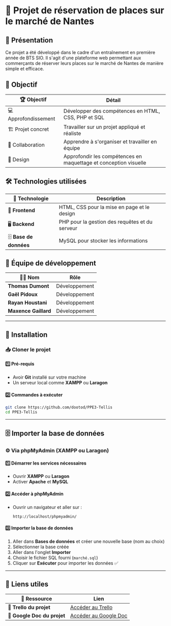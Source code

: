 # 🏪 Projet de réservation de places sur le marché de Nantes

## 📌 Présentation
Ce projet a été développé dans le cadre d'un entraînement en première année de BTS SIO. Il s'agit d'une plateforme web permettant aux commerçants de réserver leurs places sur le marché de Nantes de manière simple et efficace.

## 🎯 Objectif
| 🏆 Objectif | Détail |
|------------|--------|
| 💻 Approfondissement | Développer des compétences en HTML, CSS, PHP et SQL |
| 🏗️ Projet concret | Travailler sur un projet appliqué et réaliste |
| 🤝 Collaboration | Apprendre à s'organiser et travailler en équipe |
| 🎨 Design | Approfondir les compétences en maquettage et conception visuelle |

## 🛠️ Technologies utilisées
| 🔧 Technologie | Description |
|--------------|-------------|
| 🎨 **Frontend** | HTML, CSS pour la mise en page et le design |
| 🖥️ **Backend** | PHP pour la gestion des requêtes et du serveur |
| 🗄️ **Base de données** | MySQL pour stocker les informations |

## 👥 Équipe de développement
| 🧑‍💻 Nom | Rôle |
|---------|------|
| **Thomas Dumont** | Développement |
| **Gaël Pidoux** | Développement |
| **Rayan Houstani** | Développement |
| **Maxence Gaillard** | Développement |

---

## 🚀 Installation
### 📥 Cloner le projet
#### 1️⃣ Pré-requis
- Avoir **Git** installé sur votre machine
- Un serveur local comme **XAMPP** ou **Laragon**

#### 2️⃣ Commandes à exécuter
```sh
git clone https://github.com/dootod/PPE3-Tellis
cd PPE3-Tellis
```

---

## 🗄️ Importer la base de données
### ⚙️ Via phpMyAdmin (XAMPP ou Laragon)
#### 1️⃣ Démarrer les services nécessaires
- Ouvrir **XAMPP** ou **Laragon**
- Activer **Apache** et **MySQL**

#### 2️⃣ Accéder à phpMyAdmin
- Ouvrir un navigateur et aller sur :
  ```
  http://localhost/phpmyadmin/
  ```

#### 3️⃣ Importer la base de données
1. Aller dans **Bases de données** et créer une nouvelle base (nom au choix)
2. Sélectionner la base créée
3. Aller dans l'onglet **Importer**
4. Choisir le fichier SQL fourni (`marché.sql`)
5. Cliquer sur **Exécuter** pour importer les données ✅

---

## 🔗 Liens utiles
| 🔗 Ressource | Lien |
|------------|------|
| 📌 **Trello du projet** | [Accéder au Trello](https://trello.com/invite/b/679238f4bc3587338e57638d/ATTI4db9ea7009855d2c6e32a3ef66836fedE47D7298/placements-sur-un-marche) |
| 📄 **Google Doc du projet** | [Accéder au Google Doc](https://docs.google.com/document/d/1rZezdJ4F1urbEUIW6K-cIgFgM6FEsNL-mQ2nyFQEIiE/edit?usp=sharing) |